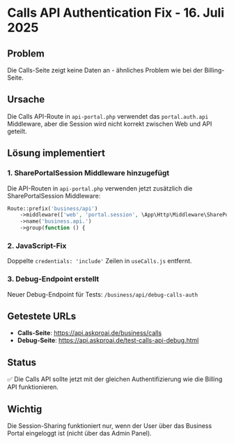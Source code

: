 # Calls API Authentication Fix - 16. Juli 2025

## Problem
Die Calls-Seite zeigt keine Daten an - ähnliches Problem wie bei der Billing-Seite.

## Ursache
Die Calls API-Route in `api-portal.php` verwendet das `portal.auth.api` Middleware, aber die Session wird nicht korrekt zwischen Web und API geteilt.

## Lösung implementiert

### 1. SharePortalSession Middleware hinzugefügt
Die API-Routen in `api-portal.php` verwenden jetzt zusätzlich die SharePortalSession Middleware:

```php
Route::prefix('business/api')
    ->middleware(['web', 'portal.session', \App\Http\Middleware\SharePortalSession::class, 'portal.auth.api'])
    ->name('business.api.')
    ->group(function () {
```

### 2. JavaScript-Fix
Doppelte `credentials: 'include'` Zeilen in `useCalls.js` entfernt.

### 3. Debug-Endpoint erstellt
Neuer Debug-Endpoint für Tests: `/business/api/debug-calls-auth`

## Getestete URLs
- **Calls-Seite**: https://api.askproai.de/business/calls
- **Debug-Seite**: https://api.askproai.de/test-calls-api-debug.html

## Status
✅ Die Calls API sollte jetzt mit der gleichen Authentifizierung wie die Billing API funktionieren.

## Wichtig
Die Session-Sharing funktioniert nur, wenn der User über das Business Portal eingeloggt ist (nicht über das Admin Panel).